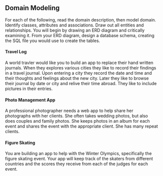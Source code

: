 ## Domain Modeling

For each of the following, read the domain description, then model domain. Identify classes, attributes and associations.  Draw out all entities and relationships. You will begin by drawing an ERD diagram and critically examining it. From your ERD diagram, design a database schema, creating the SQL file you would use to create the tables.

#### Travel Log

A world travler would like you to build an app to replace their hand written journals.  When they explores various cities they like to record their findings in a travel journal.  Upon entering a city they record the date and time and their thoughts and feelings about the new city. Later they like to browse their journal by date or city and relive their time abroad.  They like to include pictures in their entries.

#### Photo Management App
A professional photographer needs a web app to help share her photographs with her clients. She often takes wedding photos, but also does couples and family photos. She keeps photos in an album for each event and shares the event with the appropriate client. She has many repeat clients.

#### Figure Skating
You are building an app to help with the Winter Olympics, specifically the figure skating event. Your app will keep track of the skaters from different countries and the scores they receive from each of the judges for each event.
